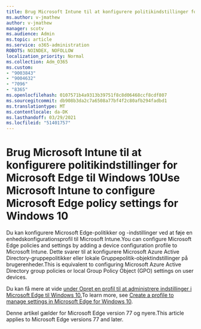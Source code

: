 ```yaml
---
title: Brug Microsoft Intune til at konfigurere politikindstillinger for Microsoft Edge til Windows 10
ms.author: v-jmathew
author: v-jmathew
manager: scotv
ms.audience: Admin
ms.topic: article
ms.service: o365-administration
ROBOTS: NOINDEX, NOFOLLOW
localization_priority: Normal
ms.collection: Adm_O365
ms.custom:
- "9003843"
- "9004632"
- "7096"
- "8365"
ms.openlocfilehash: 0107571b4a9313b39751f8c8d06468ccf8cdf807
ms.sourcegitcommit: db908b3da2c7a6508a77bf4f2c80afb294fadbd1
ms.translationtype: MT
ms.contentlocale: da-DK
ms.lasthandoff: 03/29/2021
ms.locfileid: "51401757"
---
```

# <a name="use-microsoft-intune-to-configure-microsoft-edge-policy-settings-for-windows-10"></a><span data-ttu-id="592e4-102">Brug Microsoft Intune til at konfigurere politikindstillinger for Microsoft Edge til Windows 10</span><span class="sxs-lookup"><span data-stu-id="592e4-102">Use Microsoft Intune to configure Microsoft Edge policy settings for Windows 10</span></span>

<span data-ttu-id="592e4-103">Du kan konfigurere Microsoft Edge-politikker og -indstillinger ved at føje en enhedskonfigurationsprofil til Microsoft Intune.</span><span class="sxs-lookup"><span data-stu-id="592e4-103">You can configure Microsoft Edge policies and settings by adding a device configuration profile to Microsoft Intune.</span></span> <span data-ttu-id="592e4-104">Dette svarer til at konfigurere Microsoft Azure Active Directory-gruppepolitikker eller lokale Gruppepolitik-objektindstillinger på brugerenheder.</span><span class="sxs-lookup"><span data-stu-id="592e4-104">This is equivalent to configuring Microsoft Azure Active Directory group policies or local Group Policy Object (GPO) settings on user devices.</span></span>

<span data-ttu-id="592e4-105">Du kan få mere at vide [under Opret en profil til at administrere indstillinger i Microsoft Edge til Windows 10.](https://go.microsoft.com/fwlink/?linkid=2133700)</span><span class="sxs-lookup"><span data-stu-id="592e4-105">To learn more, see [Create a profile to manage settings in Microsoft Edge for Windows 10](https://go.microsoft.com/fwlink/?linkid=2133700).</span></span>

<span data-ttu-id="592e4-106">Denne artikel gælder for Microsoft Edge version 77 og nyere.</span><span class="sxs-lookup"><span data-stu-id="592e4-106">This article applies to Microsoft Edge versions 77 and later.</span></span>
